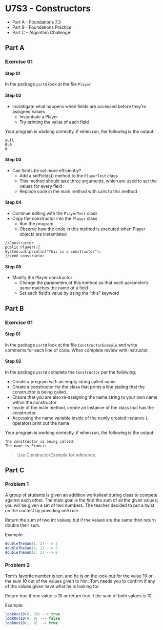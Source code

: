 # U7S3 - Constructors

* Part A - Foundations 7.3
* Part B - Foundations Practice
* Part C - Algorithm Challenge

## Part A

### Exercise 01

#### Step 01

In the package `partA` look at the file `Player` 

#### Step 02
* Investigate what happens when fields are accessed
before they’re assigned values
  * Instantiate a Player
  * Try printing the value of each field

Your program is working correctly, if when run, the following is the output:

```
null
0.0
0
```

#### Step 03
* Can fields be set more efficiently?
  * Add a setFields() method to the `PlayerTest` class
  * This method should take three arguments, which are used to
  set the values for every field
  * Replace code in the main method with calls to this method

#### Step 04
* Continue editing with the `PlayerTest` class
* Copy the constructor into the `Player` class
  * Run the program
  * Observe how the code in this method is executed when Player objects are instantiated

```
//Constructor
public Player(){
System.out.println("This is a constructor");
}//end constructor

```
#### Step 05
* Modify the Player constructor
  * Change the parameters of this method so that each
    parameter’s name matches the name of a field
  * Set each field’s value by using the "this" keyword

## Part B

### Exercise 01

#### Step 01

In the package `partB` look at the file `ConstructorExample` and write comments for each line of code. When complete review with instructor.

#### Step 02

In the package `partB` complete the `Constructor` per the following:

* Create a program with an empty string called name
* Create a constructor for the class that prints a line stating that the constructor is being called.
* Ensure that you are also re-assigning the name string to your own name within the constructor
* Inside of the main method, create an instance of the class that has the constructor
* Accessing the name variable inside of the newly created instance (. operator) print out the name

Your program is working correctly, if when run, the following is the output:

```
The constructor is being called:
The name is Francis

```

> Use ConstructorExample for reference.

## Part C
### Problem 1
A group of students is given an addition worksheet during class to compete against each other.
The main goal is the find the sum of all the given values; you will be given a set of two numbers.
The teacher decided to put a twist on the contest by providing one rule.

Return the sum of two int values; but if the values are the same then return double their sum.

Example:
```java
doubleTheSum(1, 2) --> 3
doubleTheSum(3, 2) --> 5
doubleTheSum(2, 2) --> 8
```
### Problem 2
Tom's favorite number is ten, and he is on the look-out for the value 10 or the sum 10 out of the values given to him.
Tom needs you to confirm if any of the values given have what he is looking for.

Return true if one value is 10 or return true if the sum of both values is 10.

Example:
```java
lookOut10(9, 10) --> true
lookOut10(9, 9) --> false
lookOut10(1, 9) --> true
```

